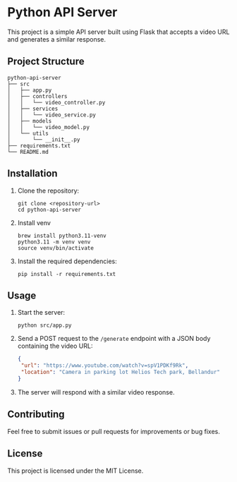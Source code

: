 # Python API Server

This project is a simple API server built using Flask that accepts a video URL and generates a similar response. 

## Project Structure

```
python-api-server
├── src
│   ├── app.py
│   ├── controllers
│   │   └── video_controller.py
│   ├── services
│   │   └── video_service.py
│   ├── models
│   │   └── video_model.py
│   └── utils
│       └── __init__.py
├── requirements.txt
└── README.md
```

## Installation

1. Clone the repository:
   ```
   git clone <repository-url>
   cd python-api-server
   ```

2. Install venv 
   ```
   brew install python3.11-venv
   python3.11 -m venv venv
   source venv/bin/activate
   ```
3. Install the required dependencies:
   ```
   pip install -r requirements.txt
   ```

## Usage

1. Start the server:
   ```
   python src/app.py
   ```

2. Send a POST request to the `/generate` endpoint with a JSON body containing the video URL:
   ```json
   {
    "url": "https://www.youtube.com/watch?v=spV1PDKf9Rk",
    "location": "Camera in parking lot Helios Tech park, Bellandur"
   }
   ```

3. The server will respond with a similar video response.

## Contributing

Feel free to submit issues or pull requests for improvements or bug fixes. 

## License

This project is licensed under the MIT License.